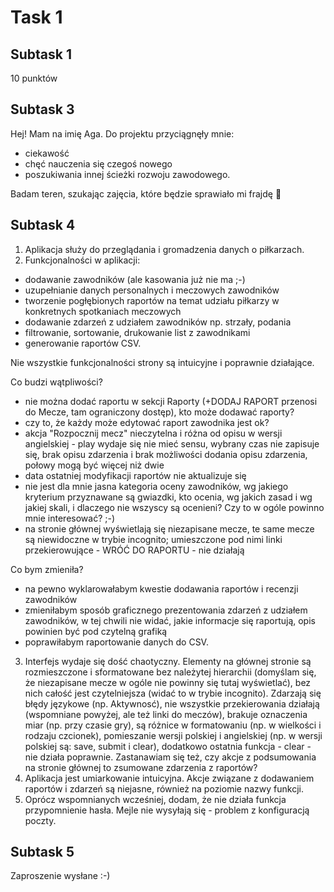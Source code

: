 # **Task 1**
## **Subtask 1**
10 punktów
## **Subtask 3**
Hej! Mam na imię Aga. Do projektu przyciągnęły mnie:
- ciekawość
- chęć nauczenia się czegoś nowego
- poszukiwania innej ścieżki rozwoju zawodowego.
<p>Badam teren, szukając zajęcia, które będzie sprawiało mi frajdę 🙂</p>

## **Subtask 4**
1. Aplikacja służy do przeglądania i gromadzenia danych o piłkarzach.
2. Funkcjonalności w aplikacji:
 - dodawanie zawodników (ale kasowania już nie ma ;-)
 - uzupełnianie danych personalnych i meczowych zawodników
 - tworzenie pogłębionych raportów na temat udziału piłkarzy w konkretnych spotkaniach meczowych
 - dodawanie zdarzeń z udziałem zawodników np. strzały, podania
 - filtrowanie, sortowanie, drukowanie list z zawodnikami
 - generowanie raportów CSV.
<p>Nie wszystkie funkcjonalności strony są intuicyjne i poprawnie działające.</p>

<p>Co budzi wątpliwości?</p>

 - nie można dodać raportu w sekcji Raporty (+DODAJ RAPORT przenosi do Mecze, tam ograniczony dostęp), kto może dodawać raporty?
 - czy to, że każdy może edytować raport zawodnika jest ok?
 - akcja "Rozpocznij mecz" nieczytelna i różna od opisu w wersji angielskiej - play wydaje się nie mieć sensu, wybrany czas nie zapisuje się, brak opisu zdarzenia i brak możliwości dodania opisu zdarzenia, połowy mogą być więcej niż dwie
 - data ostatniej modyfikacji raportów nie aktualizuje się
 - nie jest dla mnie jasna kategoria oceny zawodników, wg jakiego kryterium przyznawane są gwiazdki, kto ocenia, wg jakich zasad i wg jakiej skali, i dlaczego nie wszyscy są ocenieni? Czy to w ogóle powinno mnie interesować? ;-)
 - na stronie głównej wyświetlają się niezapisane mecze, te same mecze są niewidoczne w trybie incognito; umieszczone pod nimi linki przekierowujące - WRÓĆ DO RAPORTU - nie działają
<p>Co bym zmieniła?</p>

 - na pewno wyklarowałabym kwestie dodawania raportów i recenzji zawodników
 - zmieniłabym sposób graficznego prezentowania zdarzeń z udziałem zawodników, w tej chwili nie widać, jakie informacje się raportują, opis powinien być pod czytelną grafiką
 - poprawiłabym raportowanie danych do CSV.
3. Interfejs wydaje się dość chaotyczny. Elementy na głównej stronie są rozmieszczone i sformatowane bez należytej hierarchii (domyślam się, że niezapisane mecze w ogóle nie powinny się tutaj wyświetlać), bez nich całość jest czytelniejsza (widać to w trybie incognito). Zdarzają się błędy językowe (np. Aktywnosć), nie wszystkie przekierowania działają (wspomniane powyżej, ale też linki do meczów), brakuje oznaczenia miar (np. przy czasie gry), są różnice w formatowaniu (np. w wielkości i rodzaju czcionek), pomieszanie wersji polskiej i angielskiej (np. w wersji polskiej są: save, submit i clear), dodatkowo ostatnia funkcja - clear - nie działa poprawnie. Zastanawiam się też, czy akcje z podsumowania na stronie głównej to zsumowane zdarzenia z raportów?
4. Aplikacja jest umiarkowanie intuicyjna. Akcje związane z dodawaniem raportów i zdarzeń są niejasne, również na poziomie nazwy funkcji.
5. Oprócz wspomnianych wcześniej, dodam, że nie działa funkcja przypomnienie hasła. Mejle nie wysyłają się - problem z konfiguracją poczty.
## **Subtask 5**
Zaproszenie wysłane :-)
